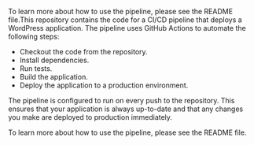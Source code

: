 To learn more about how to use the pipeline, please see the README file.This repository contains the code for a CI/CD pipeline that deploys a WordPress application. The pipeline uses GitHub Actions to automate the following steps:

- Checkout the code from the repository.
- Install dependencies.
- Run tests.
- Build the application.
- Deploy the application to a production environment.

The pipeline is configured to run on every push to the repository. This ensures that your application is always up-to-date and that any changes you make are deployed to production immediately.

To learn more about how to use the pipeline, please see the README file.